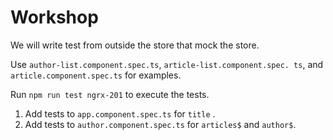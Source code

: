 # Workshop

We will write test from outside the store that mock the store.

Use `author-list.component.spec.ts`, `article-list.component.spec.
ts`, and `article.component.spec.ts` for examples.

Run `npm run test ngrx-201` to execute the tests.

1. Add tests to `app.component.spec.ts` for `title` .
2. Add tests to `author.component.spec.ts` for `articles$` and 
   `author$`.

